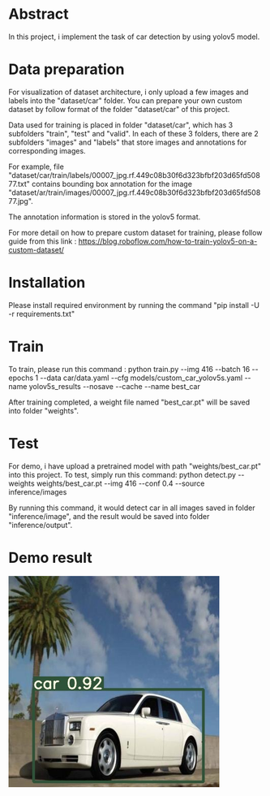 # Abstract
In this project, i implement the task of car detection by using yolov5 model. 

# Data preparation
For visualization of dataset architecture, i only upload a few images and labels into the "dataset/car" folder. You can prepare your own custom dataset by follow format of the folder "dataset/car" of this project. 

Data used for training is placed in folder "dataset/car", which has 3 subfolders "train", "test" and "valid". In each of these 3 folders, there are 2 subfolders "images" and "labels" that store images and annotations for corresponding images. 

For example, file "dataset/car/train/labels/00007_jpg.rf.449c08b30f6d323bfbf203d65fd50877.txt" contains bounding box annotation for the image "dataset/ar/train/images/00007_jpg.rf.449c08b30f6d323bfbf203d65fd50877.jpg". 

The annotation information is stored in the yolov5 format.

For more detail on how to prepare custom dataset for training, please follow guide from this link : https://blog.roboflow.com/how-to-train-yolov5-on-a-custom-dataset/

# Installation 
Please install required environment by running the command "pip install -U -r requirements.txt" 

# Train 
To train, please run this command :
python train.py --img 416 --batch 16 --epochs 1 --data car/data.yaml --cfg models/custom_car_yolov5s.yaml --name yolov5s_results --nosave --cache --name best_car

After training completed, a weight file named "best_car.pt" will be saved into folder "weights".

# Test 
For demo, i have upload a pretrained model with path "weights/best_car.pt" into this project. To test, simply run this command: 
python detect.py --weights weights/best_car.pt --img 416 --conf 0.4 --source inference/images

By running this command, it would detect car in all images saved in folder "inference/image", and the result would be saved into folder "inference/output".

# Demo result
![](assets/demo.jpg)
